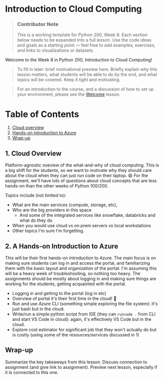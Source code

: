 # Introduction to Cloud Computing

> ### Contributor Note 
> This is a working template for Python 200, Week 8. Each section below needs to be expanded into a full lesson. Use the code ideas and goals as a starting point — feel free to add examples, exercises, and links to visualizations or datasets. 

Welcome to the Week 8 in Python 200, Introduction to Cloud Computing! 

> To fill in later: brief motivational preview here. Briefly explain why this lesson matters, what students will be able to do by the end, and what topics will be covered. Keep it tight and motivating.

> For an introduction to the course, and a discussion of how to set up your environment, please see the [Welcome](00_Welcome.md) lesson. 

# Table of Contents
1. [Cloud overview](#1-cloud-overview)
2. [Hands-on introduction to Azure](#2-a-hands-on-introduction-to-azure)
3. [Wrap-up](#wrap-up)


## 1. Cloud Overview
Platform-agnostic oveview of the what-and-why of cloud computing. This is a big shift for the students, so we want to motivate why they should care about the cloud when they can just run code on their laptop. :smile: For the assignment, we'll have lots of questions about cloud concepts that are less hands-on than the other weeks of Python 100/200.

Topics include (not limited to):
- What are the main services (compute, storage, etc),
- Who are the big providers in this space
  - And some of the integrated services like snowflake, databricks and what do they do
-  When you would use cloud vs on prem servers vs local workstations
-  Other topics I'm sure I'm forgetting. 

## 2. A Hands-on Introduction to Azure
This will be their first hands-on introduction to Azure. The main focus is on making sure students can log in and access the portal, and familiarizing them with the basic layout and organization of the portal. I'm assuming this will be a heavy week of troubleshooting, so nothing too heavy. The assignments should be mostly about logging in and making sure things are working for the students, getting acquainted with the portal. 

- Logging in and getting to the portal (log in etc)
-  Overview of portal it's their first time in the cloud! 🎉
- Run and use Azure CLI (something simple exploring the file system): it's just bash but in the cloud. 
- Write/run a simple python script from IDE (they can `runcode .` from CLI and start VS Code in cloud): again, it's effectively VS Code but in the cloud. 
- Explore cost estimator for significant job that they won't actually do but is costly (using some of the resources/services discussed in 1)

## Wrap-up 
Summarize the key takeaways from this lesson. Discuss connection to assignment (and give link to assignment). Preview next lesson, especially if it is connected to this one. 


